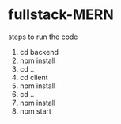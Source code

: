 # fullstack-MERN
steps to run the code

 1. cd backend
 2. npm install
 3. cd ..
 4. cd client
 5. npm install
 6. cd ..
 7. npm install
 7. npm start
